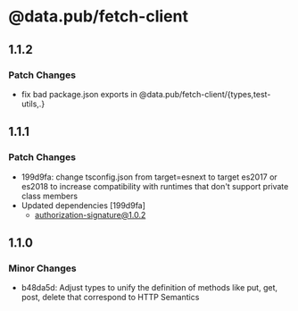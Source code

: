 # @data.pub/fetch-client

## 1.1.2

### Patch Changes

- fix bad package.json exports in @data.pub/fetch-client/{types,test-utils,.}

## 1.1.1

### Patch Changes

- 199d9fa: change tsconfig.json from target=esnext to target es2017 or es2018 to increase compatibility with runtimes that don't support private class members
- Updated dependencies [199d9fa]
  - authorization-signature@1.0.2

## 1.1.0

### Minor Changes

- b48da5d: Adjust types to unify the definition of methods like put, get, post, delete that correspond to HTTP Semantics
